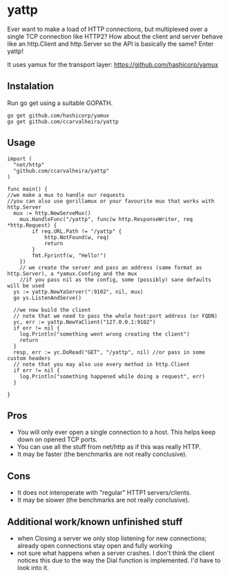 # yattp
Ever want to make a load of HTTP connections, but multiplexed over a single TCP connection like HTTP2?
How about the client and server behave like an http.Client and http.Server so the API is basically the same?
Enter yattp!

It uses yamux for the transport layer: https://github.com/hashicorp/yamux

## Instalation

Run go get using a suitable GOPATH.
```
go get github.com/hashicorp/yamux
go get github.com/ccarvalheira/yattp
```

## Usage

```
import (
  "net/http"
  "github.com/ccarvalheira/yattp"
)

func main() {
//we make a mux to handle our requests
//you can also use gorillamux or your favourite mux that works with http.Server
  mux := http.NewServeMux()
	mux.HandleFunc("/yattp", func(w http.ResponseWriter, req *http.Request) {
		if req.URL.Path != "/yattp" {
			http.NotFound(w, req)
			return
		}
		fmt.Fprintf(w, "Hello!")
	})
	// we create the server and pass an address (same format as http.Server), a *yamux.Confing and the mux
	//if you pass nil as the config, some (possibly) sane defaults will be used
  ys := yattp.NewYaServer(":9102", nil, mux)
  go ys.ListenAndServe()
  
  //we now build the client
  // note that we need to pass the whole host:port address (or FQDN)
  yc, err := yattp.NewYaClient("127.0.0.1:9102")
  if err != nil {
    log.Println("something went wrong creating the client")
    return
  }
  resp, err := yc.DoRead("GET", "/yattp", nil) //or pass in some custom headers
  // note that you may also use every method in http.Client
  if err != nil {
    log.Println("something happened while doing a request", err)
  }
  
}

```

## Pros

* You will only ever open a single connection to a host. This helps keep down on opened TCP ports.
* You can use all the stuff from net/http as if this was really HTTP.
* It may be faster (the benchmarks are not really conclusive).

## Cons

* It does not interoperate with "regular" HTTP1 servers/clients.
* It may be slower (the benchmarks are not really conclusive).

## Additional work/known unfinished stuff

* when Closing a server we only stop listening for new connections; already open connections stay open and fully working
* not sure what happens when a server crashes. I don't think the client notices this due to the way the Dial function is implemented. I'd have to look into it.
